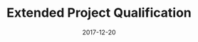 ---
layout: page
title: Extended Project Qualification
description: Is There A Possibility Of Extrasolar Habitation
highlights:
redirect: /assets/pdf/EPQ.pdf
category: education
date: "2017-12-20"
endDate: "2017-12-20"
---
